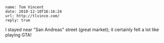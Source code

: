 ```metadata
name: Tom Vincent
date: 2010-12-10T16:16:24
url: http://tlvince.com/
reply: true
```

I stayed near "San Andreas" street (great market); it certainly felt a lot
like playing GTA!
